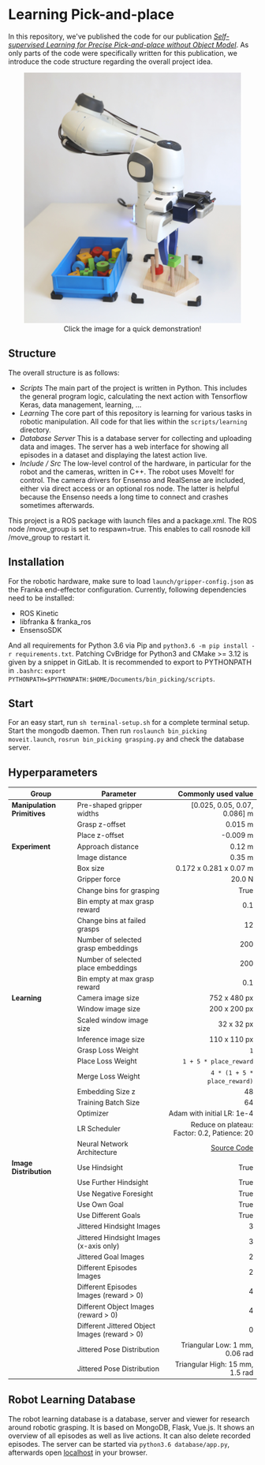 # Learning Pick-and-place

In this repository, we've published the code for our publication [*Self-supervised Learning for Precise Pick-and-place without Object Model*](https://pantor.github.io/learning-pick-and-place/). As only parts of the code were specifically written for this publication, we introduce the code structure regarding the overall project idea.

<p align="center">
 <a href="https://drive.google.com/file/d/16NdOv_DnqTnZuyejMnWwtg-25bPpuqwT/view?usp=sharing">
  <img width="440" src="docs/system.JPG?raw=true" alt="Video" />
 </a>
 <br>
 Click the image for a quick demonstration!
</p>


## Structure

The overall structure is as follows:
 - *Scripts* The main part of the project is written in Python. This includes the general program logic, calculating the next action with Tensorflow Keras, data management, learning, ...
 - *Learning* The core part of this repository is learning for various tasks in robotic manipulation. All code for that lies within the `scripts/learning` directory.
  - *Database Server* This is a database server for collecting and uploading data and images. The server has a web interface for showing all episodes in a dataset and displaying the latest action live.
 - *Include / Src* The low-level control of the hardware, in particular for the robot and the cameras, written in C++. The robot uses MoveIt! for control. The camera drivers for Ensenso and RealSense are included, either via direct access or an optional ros node. The latter is helpful because the Ensenso needs a long time to connect and crashes sometimes afterwards.

This project is a ROS package with launch files and a package.xml. The ROS node /move_group is set to respawn=true. This enables to call rosnode kill /move_group to restart it.


## Installation

For the robotic hardware, make sure to load `launch/gripper-config.json` as the Franka end-effector configuration. Currently, following dependencies need to be installed:
- ROS Kinetic
- libfranka & franka_ros
- EnsensoSDK

And all requirements for Python 3.6 via Pip and `python3.6 -m pip install -r requirements.txt`. Patching CvBridge for Python3 and CMake >= 3.12 is given by a snippet in GitLab. It is recommended to export to PYTHONPATH in `.bashrc`: `export PYTHONPATH=$PYTHONPATH:$HOME/Documents/bin_picking/scripts`.


## Start

For an easy start, run `sh terminal-setup.sh` for a complete terminal setup. Start the mongodb daemon. Then run `roslaunch bin_picking moveit.launch`, `rosrun bin_picking grasping.py` and check the database server.


## Hyperparameters

| Group                       | Parameter                               |  Commonly used value           |
| --------------------------- | --------------------------------------- | ------------------------------:|
| **Manipulation Primitives** | Pre-shaped gripper widths               | [0.025, 0.05, 0.07, 0.086] m   |
|                             | Grasp z-offset                          | 0.015 m                        |
|                             | Place z-offset                          | -0.009 m                       |
| **Experiment**              | Approach distance                       | 0.12 m                         |
|                             | Image distance                          | 0.35 m                         |
|                             | Box size                                | 0.172 x 0.281 x 0.07 m         |
|                             | Gripper force                           | 20.0 N                         |
|                             | Change bins for grasping                | True                           |
|                             | Bin empty at max grasp reward           | 0.1                            |
|                             | Change bins at failed grasps            | 12                             |
|                             | Number of selected grasp embeddings     | 200                            |
|                             | Number of selected place embeddings     | 200                            |
|                             | Bin empty at max grasp reward           | 0.1                            |
| **Learning**                | Camera image size                       | 752 x 480 px                   |
|                             | Window image size                       | 200 x 200 px                   |
|                             | Scaled window image size                | 32 x 32 px                     |
|                             | Inference image size                    | 110 x 110 px                   |
|                             | Grasp Loss Weight                       | `1`                            |
|                             | Place Loss Weight                       | `1 + 5 * place_reward`         |
|                             | Merge Loss Weight                       | `4 * (1 + 5 * place_reward)`   |
|                             | Embedding Size z                        | 48                             |
|                             | Training Batch Size                     | 64                             |
|                             | Optimizer                               | Adam with initial LR: 1e-4     |
|                             | LR Scheduler                            | Reduce on plateau: Factor: 0.2, Patience: 20|
|                             | Neural Network Architecture             | [Source Code](https://github.com/pantor/learning-pick-and-place/blob/master/scripts/learning/placing.py) |
| **Image Distribution**      | Use Hindsight                           | True                           |
|                             | Use Further Hindsight                   | True                           |
|                             | Use Negative Foresight                  | True                           |
|                             | Use Own Goal                            | True                           |
|                             | Use Different Goals                     | True                           |
|                             | Jittered Hindsight Images               | 3                              |
|                             | Jittered Hindsight Images (x-axis only) | 3                              |
|                             | Jittered Goal Images                    | 2                              |
|                             | Different Episodes Images               | 2                              |
|                             | Different Episodes Images (reward > 0)  | 4                              |
|                             | Different Object Images (reward > 0)    | 4                              |
|                             | Different Jittered Object Images (reward > 0)| 0                         |
|                             | Jittered Pose Distribution              | Triangular Low: 1 mm, 0.06 rad |                              |                             | Jittered Pose Distribution              | Triangular Mid: 6 mm, 0.32 rad |  
|                             | Jittered Pose Distribution              | Triangular High: 15 mm, 1.5 rad|  


## Robot Learning Database

The robot learning database is a database, server and viewer for research around robotic grasping. It is based on MongoDB, Flask, Vue.js. It shows an overview of all episodes as well as live actions. It can also delete recorded episodes. The server can be started via `python3.6 database/app.py`, afterwards open [localhost](127.0.0.1:8080) in your browser.

